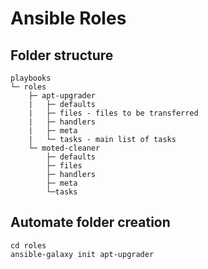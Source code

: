 # Ansible Roles
## Folder structure
```
playbooks
└─ roles
    ├─ apt-upgrader
    |   ├─ defaults
    |   ├─ files - files to be transferred
    |   ├─ handlers
    |   ├─ meta
    |   └─ tasks - main list of tasks
    └─ moted-cleaner
        ├─ defaults
        ├─ files
        ├─ handlers
        ├─ meta
        └─tasks
```

## Automate folder creation
```
cd roles
ansible-galaxy init apt-upgrader
```
